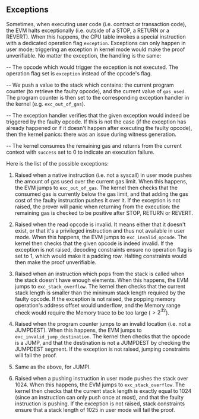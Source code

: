 ## Exceptions

Sometimes, when executing user code (i.e. contract or transaction code),
the EVM halts exceptionally (i.e. outside of a STOP, a RETURN or a
REVERT). When this happens, the CPU table invokes a special instruction
with a dedicated operation flag `exception`. Exceptions can only happen
in user mode; triggering an exception in kernel mode would make the
proof unverifiable. No matter the exception, the handling is the same:

-- The opcode which would trigger the exception is not executed. The
operation flag set is `exception` instead of the opcode's flag.

-- We push a value to the stack which contains: the current program
counter (to retrieve the faulty opcode), and the current value of
`gas_used`. The program counter is then set to the corresponding
exception handler in the kernel (e.g. `exc_out_of_gas`).

-- The exception handler verifies that the given exception would indeed
be triggered by the faulty opcode. If this is not the case (if the
exception has already happened or if it doesn't happen after executing
the faulty opcode), then the kernel panics: there was an issue during
witness generation.

-- The kernel consumes the remaining gas and returns from the current
context with `success` set to 0 to indicate an execution failure.

Here is the list of the possible exceptions:

1.  Raised when a native instruction (i.e. not a syscall) in user mode
    pushes the amount of gas used over the current gas limit. When this
    happens, the EVM jumps to `exc_out_of_gas`. The kernel then checks
    that the consumed gas is currently below the gas limit, and that
    adding the gas cost of the faulty instruction pushes it over it. If
    the exception is not raised, the prover will panic when returning
    from the execution: the remaining gas is checked to be positive
    after STOP, RETURN or REVERT.

2.  Raised when the read opcode is invalid. It means either that it
    doesn't exist, or that it's a privileged instruction and thus not
    available in user mode. When this happens, the EVM jumps to
    `exc_invalid_opcode`. The kernel then checks that the given opcode
    is indeed invalid. If the exception is not raised, decoding
    constraints ensure no operation flag is set to 1, which would make
    it a padding row. Halting constraints would then make the proof
    unverifiable.

3.  Raised when an instruction which pops from the stack is called when
    the stack doesn't have enough elements. When this happens, the EVM
    jumps to `exc_stack_overflow`. The kernel then checks that the
    current stack length is smaller than the minimum stack length
    required by the faulty opcode. If the exception is not raised, the
    popping memory operation's address offset would underflow, and the
    Memory range check would require the Memory trace to be too large
    ($>2^{32}$).

4.  Raised when the program counter jumps to an invalid location (i.e.
    not a JUMPDEST). When this happens, the EVM jumps to
    `exc_invalid_jump_destination`. The kernel then checks that the
    opcode is a JUMP, and that the destination is not a JUMPDEST by
    checking the JUMPDEST segment. If the exception is not raised,
    jumping constraints will fail the proof.

5.  Same as the above, for JUMPI.

6.  Raised when a pushing instruction in user mode pushes the stack
    over 1024. When this happens, the EVM jumps to `exc_stack_overflow`.
    The kernel then checks that the current stack length is exactly
    equal to 1024 (since an instruction can only push once at most), and
    that the faulty instruction is pushing. If the exception is not
    raised, stack constraints ensure that a stack length of 1025 in user
    mode will fail the proof.
